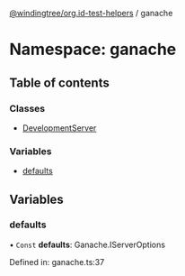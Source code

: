 [@windingtree/org.id-test-helpers](../README.md) / ganache

# Namespace: ganache

## Table of contents

### Classes

- [DevelopmentServer](../classes/ganache.developmentserver.md)

### Variables

- [defaults](ganache.md#defaults)

## Variables

### defaults

• `Const` **defaults**: Ganache.IServerOptions

Defined in: ganache.ts:37

